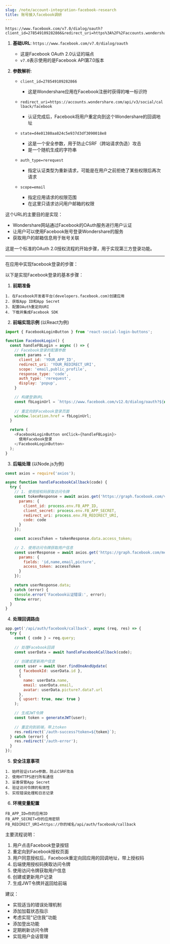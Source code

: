 ```yaml
---
slug: /note/account-integration-facebook-research
title: 账号接入facebook调研
---
```

```
https://www.facebook.com/v7.0/dialog/oauth?client_id=278549109282866&redirect_uri=https%3A%2F%2Faccounts.wondershare.com%2Fapi%2Fv3%2Fsocial%2Fcallback%2Ffacebook&state=d4e01380aa824c5e937d3df3090018e8&auth_type=rerequest&scope=email
```

1. **基础URL**: `https://www.facebook.com/v7.0/dialog/oauth`
   - 这是Facebook OAuth 2.0认证的端点
   - `v7.0`表示使用的是Facebook API第7.0版本

2. **参数解析**:
   - `client_id=278549109282866`
     - 这是Wondershare应用在Facebook注册时获得的唯一标识符
   
   - `redirect_uri=https://accounts.wondershare.com/api/v3/social/callback/facebook`
     - 认证完成后，Facebook将用户重定向到这个Wondershare的回调地址
   
   - `state=d4e01380aa824c5e937d3df3090018e8`
     - 这是一个安全参数，用于防止CSRF（跨站请求伪造）攻击
     - 是一个随机生成的字符串
   
   - `auth_type=rerequest`
     - 指定认证类型为重新请求，可能是在用户之前拒绝了某些权限后再次请求
   
   - `scope=email`
     - 指定应用请求的权限范围
     - 在这里只请求访问用户邮箱的权限

这个URL的主要目的是实现：
- Wondershare网站通过Facebook的OAuth服务进行用户认证
- 让用户可以使用Facebook账号登录Wondershare的服务
- 获取用户的邮箱信息用于账号关联

这是一个标准的OAuth 2.0授权流程的开始步骤，用于实现第三方登录功能。

---
在应用中实现facebook登录的步骤：

以下是实现Facebook登录的基本步骤：

1. **前期准备**
```text
1. 在Facebook开发者平台(developers.facebook.com)创建应用
2. 获取App ID和App Secret
3. 配置OAuth重定向URI
4. 下载并集成Facebook SDK
```

2. **前端实现示例** (以React为例)
```javascript:src/components/FacebookLogin.js
import { FacebookLoginButton } from 'react-social-login-buttons';

function FacebookLogin() {
  const handleFBLogin = async () => {
    // Facebook登录的配置参数
    const params = {
      client_id: 'YOUR_APP_ID',
      redirect_uri: 'YOUR_REDIRECT_URI',
      scope: 'email,public_profile',
      response_type: 'code',
      auth_type: 'rerequest',
      display: 'popup',
    }

    // 构建登录URL
    const fbLoginUrl = `https://www.facebook.com/v12.0/dialog/oauth?${new URLSearchParams(params)}`;
    
    // 重定向到Facebook登录页面
    window.location.href = fbLoginUrl;
  }

  return (
    <FacebookLoginButton onClick={handleFBLogin}>
      使用Facebook登录
    </FacebookLoginButton>
  );
}
```

3. **后端处理** (以Node.js为例)
```javascript:src/server/auth.js
const axios = require('axios');

async function handleFacebookCallback(code) {
  try {
    // 1. 使用授权码获取访问令牌
    const tokenResponse = await axios.get('https://graph.facebook.com/v12.0/oauth/access_token', {
      params: {
        client_id: process.env.FB_APP_ID,
        client_secret: process.env.FB_APP_SECRET,
        redirect_uri: process.env.FB_REDIRECT_URI,
        code: code
      }
    });

    const accessToken = tokenResponse.data.access_token;

    // 2. 使用访问令牌获取用户信息
    const userResponse = await axios.get('https://graph.facebook.com/me', {
      params: {
        fields: 'id,name,email,picture',
        access_token: accessToken
      }
    });

    return userResponse.data;
  } catch (error) {
    console.error('Facebook认证错误:', error);
    throw error;
  }
}
```

4. **处理回调路由**
```javascript:src/server/routes.js
app.get('/api/auth/facebook/callback', async (req, res) => {
  try {
    const { code } = req.query;
    
    // 处理Facebook回调
    const userData = await handleFacebookCallback(code);
    
    // 创建或更新用户信息
    const user = await User.findOneAndUpdate(
      { facebookId: userData.id },
      {
        name: userData.name,
        email: userData.email,
        avatar: userData.picture?.data?.url
      },
      { upsert: true, new: true }
    );

    // 生成JWT令牌
    const token = generateJWT(user);
    
    // 重定向到前端，带上token
    res.redirect(`/auth-success?token=${token}`);
  } catch (error) {
    res.redirect('/auth-error');
  }
});
```

5. **安全注意事项**
```text
1. 始终验证state参数，防止CSRF攻击
2. 使用HTTPS进行所有通信
3. 妥善保管App Secret
4. 验证访问令牌的有效性
5. 实现错误处理和日志记录
```

6. **环境变量配置**
```env:.env
FB_APP_ID=你的应用ID
FB_APP_SECRET=你的应用密钥
FB_REDIRECT_URI=https://你的域名/api/auth/facebook/callback
```

主要流程说明：
1. 用户点击Facebook登录按钮
2. 重定向到Facebook授权页面
3. 用户同意授权后，Facebook重定向回应用的回调地址，带上授权码
4. 后端使用授权码换取访问令牌
5. 使用访问令牌获取用户信息
6. 创建或更新用户记录
7. 生成JWT令牌并返回给前端

建议：
- 实现适当的错误处理机制
- 添加加载状态指示
- 考虑实现"记住我"功能
- 添加登出功能
- 定期刷新访问令牌
- 实现用户会话管理
